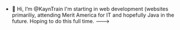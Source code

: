 - 👋 Hi, I’m @KaynTrain
I'm starting in web development (websites primariliy, attending Merit America for IT and hopefully Java in the future.
Hoping to do this full time.
--->
